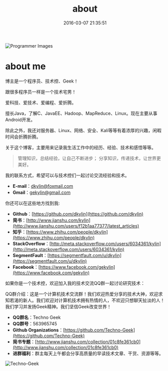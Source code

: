 ﻿---
title: about
date: 2016-03-07 21:35:51
comments: true
---

![Programmer Images](http://7xrnl9.com1.z0.glb.clouddn.com/image%2Fcommon%2FProgrammer.jpg)

# about me

博主是一个程序员、技术控、Geek！

跟很多程序员一样是一个技术宅男！

爱科技、爱技术、爱编程、爱折腾。

擅长Java，了解C、JavaEE、Hadoop、MapReduce、Linux。现在主要从事Android开发。

除此之外，我还对服务器、Linux、网络、安全、Kali等等有着浓厚的兴趣，闲暇时间会折腾折腾。

关于这个博客，主要用来记录我生活工作中的经历、经验、技术和感悟等等。

> 管理知识，总结经验，让自己不断进步；
> 分享知识，传递技术，让世界更美好。

我的联系方式，希望可以与技术控们一起讨论交流经验和技术。

- **E-mail**：dkylin@foxmail.com
- **Gmail**：gekylin@gmail.com


你还可以在这些地方找到我:

- **Github**：[https://github.com/dkylin](https://github.com/dkylin)
- **简书**：[http://www.jianshu.com/kylin](http://www.jianshu.com/users/f12b1aa77377/latest_articles)
- **知乎**：[https://www.zhihu.com/people/dkylin](https://www.zhihu.com/people/dkylin)
- **StackOverflow**：[http://meta.stackoverflow.com/users/6034361/kylin](http://meta.stackoverflow.com/users/6034361/kylin)
- **SegmentFault**：[https://segmentfault.com/u/dkylin](https://segmentfault.com/u/dkylin)
- **Facebook**：[https://www.facebook.com/gekylin](https://www.facebook.com/gekylin)

如果你是一个技术控，欢迎加入我的技术交流QQ群一起讨论研究技术：

QQ群介绍：这是一个计算机技术交流群！我们欢迎热爱分享的技术大神，欢迎求知若渴的新人。我们欢迎对计算机技术拥有热情的人，不欢迎只想聊天扯淡的人！我们学习并发扬Geek精神。我们坚信Geek改变世界！

- **QQ群名**：Techno Geek
- **QQ群号**：563965745
- **Github Organizations**：[https://github.com/Techno-Geek](https://github.com/Techno-Geek)
- **简书专题**：[http://www.jianshu.com/collection/01c8fe361cb0](http://www.jianshu.com/collection/01c8fe361cb0)
- **进群福利**：群主每天上午都会分享高质量的早读技术文章、干货、资源等等。

![Techno-Geek](http://7xrnl9.com1.z0.glb.clouddn.com/image/about/Techno-Geek-qrcode.jpg)


